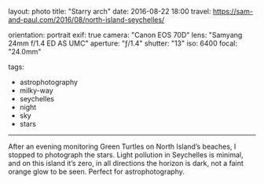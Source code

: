 layout: photo
title: "Starry arch"
date: 2016-08-22 18:00
travel: https://sam-and-paul.com/2016/08/north-island-seychelles/

orientation: portrait
exif: true
camera: "Canon EOS 70D"
lens: "Samyang 24mm f/1.4 ED AS UMC"
aperture: "ƒ/1.4"
shutter: "13"
iso: 6400
focal: "24.0mm"

tags:
  - astrophotography
  - milky-way
  - seychelles
  - night
  - sky
  - stars
---

After an evening monitoring Green Turtles on North Island’s beaches, I stopped to photograph the stars. Light pollution in Seychelles is minimal, and on this island it’s zero, in all directions the horizon is dark, not a faint orange glow to be seen. Perfect for astrophotography.

